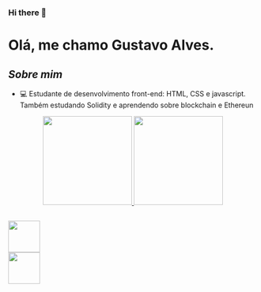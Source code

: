 ### Hi there 👋

<!--
**Gustavo-ARP/Gustavo-ARP** is a ✨ _special_ ✨ repository because its `README.md` (this file) appears on your GitHub profile.
-->
# Olá, me chamo Gustavo Alves.


## ***Sobre mim***
 - 💻 Estudante de desenvolvimento front-end: HTML, CSS e javascript. Também estudando Solidity e aprendendo sobre blockchain e Ethereun

<div align="center">
  <a href="https://github.com/Gustavo-ARP">
  <img height="180em" src="https://github-readme-stats.vercel.app/api?username=Gustavo-ARP&show_icons=true&theme=chartreuse-dark&include_all_commits=true&count_private=true"/>
  <img height="180em" src="https://github-readme-stats.vercel.app/api/top-langs/?username=Gustavo-ARP&layout=compact&langs_count=7&theme=chartreuse-dark"/>
</div>
  
  ##
  <div class="icones">
    <div class="css"><img width="64px" src="https://cdn.jsdelivr.net/gh/devicons/devicon/icons/css3/css3-plain-wordmark.svg" /></div>
   
   <div class="html"><img width="64px" src="https://cdn.jsdelivr.net/gh/devicons/devicon/icons/html5/html5-plain-wordmark.svg" /></div>
  </div>

 
 
